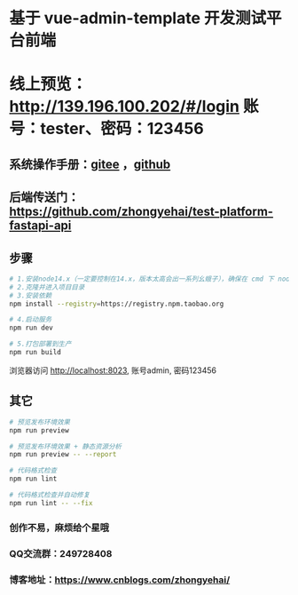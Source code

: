 # 基于 vue-admin-template 开发测试平台前端

# 线上预览：http://139.196.100.202/#/login  账号：tester、密码：123456

## 系统操作手册：[gitee](https://gitee.com/Xiang-Qian-Zou/api-test-api/blob/master/%E6%93%8D%E4%BD%9C%E6%89%8B%E5%86%8C.md) ，[github](https://github.com/zhongyehai/api-test-api/blob/main/%E6%93%8D%E4%BD%9C%E6%89%8B%E5%86%8C.md)

## 后端传送门：https://github.com/zhongyehai/test-platform-fastapi-api

## 步骤

```bash
# 1.安装node14.x（一定要控制在14.x，版本太高会出一系列幺蛾子），确保在 cmd 下 node -v 能出现版本号
# 2.克隆并进入项目目录
# 3.安装依赖
npm install --registry=https://registry.npm.taobao.org

# 4.启动服务
npm run dev

# 5.打包部署到生产
npm run build
```

浏览器访问 [http://localhost:8023](http://localhost:8023), 账号admin, 密码123456


## 其它

```bash
# 预览发布环境效果
npm run preview

# 预览发布环境效果 + 静态资源分析
npm run preview -- --report

# 代码格式检查
npm run lint

# 代码格式检查并自动修复
npm run lint -- --fix
```

### 创作不易，麻烦给个星哦

### QQ交流群：249728408
### 博客地址：https://www.cnblogs.com/zhongyehai/
